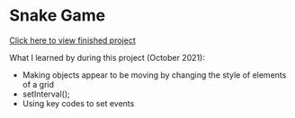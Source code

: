 # Snake Game 

[Click here to view finished project](https://j-pohl.github.io/snake-game/)

What I learned by during this project (October 2021):
- Making objects appear to be moving by changing the style of elements of a grid
- setInterval();
- Using key codes to set events

